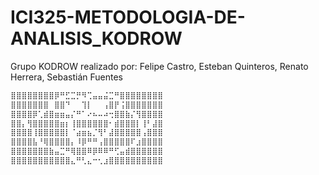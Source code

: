 # ICI325-METODOLOGIA-DE-ANALISIS_KODROW
Grupo KODROW realizado por: Felipe Castro, Esteban Quinteros, Renato Herrera, Sebastián Fuentes
```bash
⣿⣿⣿⣿⣿⣿⣿⣿⡿⠛⣋⣉⡛⠻⢉⣤⣤⣬⣉⠛⣿⣿⣿⣿⣿⣿⣿⣿
⣿⣿⣿⣿⣿⣿⣿⠀⣿⣿⠙⠀⠀⢹⡇⠀⠀⢠⣿⡟⢨⣿⣿⣿⣿⣿⣿⣿
⣿⣿⣿⣿⡿⢁⣾⣿⣶⣶⣤⡌⠛⠁⠔⠦⠤⠴⢒⣿⣿⣷⡌⢻⣿⣿⣿⣿
⣿⣿⡄⢻⣿⣿⣿⣿⣿⣶⡆⢸⣿⣿⣿⣿⣿⣿⠂⣾⣿⣿⣿⡇⢸⠃⣼⣿
⣿⣿⣿⣿⢸⣿⣿⣿⣿⣿⡇⠈⣴⣶⣦⡈⢻⠃⣼⣿⣿⣿⣿⣿⢠⣿⣿⣿
⣿⣿⣿⣿⣧⠘⢿⣿⣿⣿⣿⡄⠸⡿⠛⠛⢠⣿⣿⣿⣿⣿⠏⣰⣿⣿⣿⣿
⣿⣿⣿⣿⣿⣿⣿⣷⣤⣉⠛⢿⣿⣿⠿⡿⠿⠿⠛⢋⣤⣾⣿⣿⣿⣿⣿⣿
⣿⣿⣿⣿⣿⣿⣿⣿⣿⣿⣿⣄⠛⢃⣄⠒⢂⣰⣿⣿⣿⣿⣿⣿⣿⣿⣿⣿
```

